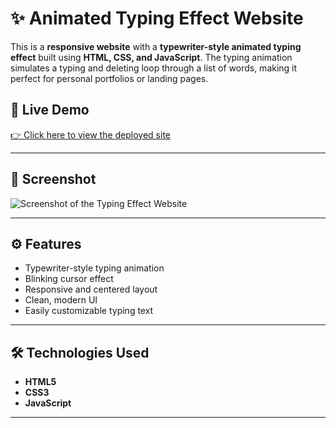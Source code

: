 # ✨ Animated Typing Effect Website

This is a **responsive website** with a **typewriter-style animated typing effect** built using **HTML, CSS, and JavaScript**. The typing animation simulates a typing and deleting loop through a list of words, making it perfect for personal portfolios or landing pages.

## 🔗 Live Demo

[👉 Click here to view the deployed site]([https://your-deployed-site-link.com](https://onkar-kambale.github.io/Typing-Effect/))

---

## 📸 Screenshot

![Screenshot of the Typing Effect Website](screenshot.png)

---

## ⚙️ Features

- Typewriter-style typing animation
- Blinking cursor effect
- Responsive and centered layout
- Clean, modern UI
- Easily customizable typing text

---

## 🛠️ Technologies Used

- **HTML5**
- **CSS3**
- **JavaScript**

---
